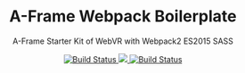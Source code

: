 <h1 align="center">A-Frame Webpack Boilerplate</h1>
<p align="center">
  A-Frame Starter Kit of WebVR with Webpack2 ES2015 SASS
</p>
<p align="center">
  <a href="https://travis-ci.org/mkungla/aframe-webpack-boilerplatee" target="_blank">
    <img src="https://travis-ci.org/mkungla/aframe-webpack-boilerplate.svg?branch=master" alt="Build Status">
  </a>
  <a href="https://www.codacy.com/app/marko-kungla/aframe-webpack-boilerplate?utm_source=github.com&amp;utm_medium=referral&amp;utm_content=mkungla/aframe-webpack-boilerplate&amp;utm_campaign=Badge_Grade" target="_blank">
    <img src="https://api.codacy.com/project/badge/Grade/7a47a8ae8682467b9e33a3d47a6fbd54"/>
  </a>
  <a href="https://github.com/mkungla/aframe-webpack-boilerplate/blob/master/LICENSE" target="_blank">
    <img src="https://img.shields.io/badge/license-MIT-blue.svg?style=flat-square" alt="Build Status">
  </a>
</p>
